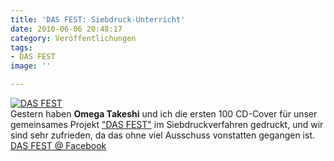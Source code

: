 ```yaml
---
title: 'DAS FEST: Siebdruck-Unterricht'
date: 2010-06-06 20:48:17
category: Veröffentlichungen
tags:
- DAS FEST
image: ''

---
```


[![](http://sphotos.ak.fbcdn.net/hphotos-ak-snc3/hs528.snc3/30013_397597287676_325980317676_4390009_8042473_n.jpg "DAS FEST")](http://www.facebook.com/pages/dasfest#!/photo.php?pid=4390009&id=325980317676)  
Gestern haben **Omega Takeshi** und ich die ersten 100 CD-Cover für unser gemeinsames Projekt ["DAS FEST"](http://www.facebook.com/pages/dasfest#!/pages/DAS-FEST/325980317676) im Siebdruckverfahren gedruckt, und wir sind sehr zufrieden, da das ohne viel Ausschuss vonstatten gegangen ist.  
[DAS FEST @ Facebook](http://www.facebook.com/pages/dasfest#!/pages/DAS-FEST/325980317676)
